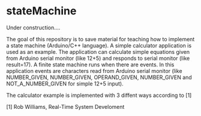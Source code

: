 # stateMachine

Under construction....

The goal of this repository is to save material for teaching how to implement a state machine (Arduino/C++ language). A simple calculator application is used as an example. The application can calculate simple equations given from Arduino serial monitor (like 12+5) and responds to serial monitor (like result=17). A finite state machine runs when there are events. In this application events are characters read from Arduino serial monitor (like NUMBER_GIVEN, NUMBER_GIVEN, OPERAND_GIVEN, NUMBER_GIVEN and NOT_A_NUMBER_GIVEN for simple 12+5 input).

The calculator example is implemented with 3 diffent ways according to [1]

[1] Rob Williams, Real-Time System Develoment 
